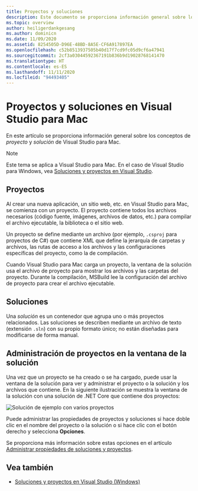```yaml
---
title: Proyectos y soluciones
description: Este documento se proporciona información general sobre los proyectos y las soluciones de Visual Studio para Mac.
ms.topic: overview
author: heiligerdankgesang
ms.author: dominicn
ms.date: 11/09/2020
ms.assetid: 8254505D-D96E-48BD-8A5E-CF6A917897EA
ms.openlocfilehash: c52b8513937505b40d17f7cd9fc05d9cf6a47941
ms.sourcegitcommit: 2cf3a03044592367191b836b9d19028768141470
ms.translationtype: HT
ms.contentlocale: es-ES
ms.lasthandoff: 11/11/2020
ms.locfileid: "94493405"
---
```

# <a name="projects-and-solutions-in-visual-studio-for-mac"></a>Proyectos y soluciones en Visual Studio para Mac

En este artículo se proporciona información general sobre los conceptos de *proyecto* y *solución* de Visual Studio para Mac.

> [!NOTE] 
> Este tema se aplica a Visual Studio para Mac. En el caso de Visual Studio para Windows, vea [Soluciones y proyectos en Visual Studio](/visualstudio/ide/solutions-and-projects-in-visual-studio).

## <a name="projects"></a>Proyectos

Al crear una nueva aplicación, un sitio web, etc. en Visual Studio para Mac, se comienza con un proyecto. El proyecto contiene todos los archivos necesarios (código fuente, imágenes, archivos de datos, etc.) para compilar el archivo ejecutable, la biblioteca o el sitio web.

Un proyecto se define mediante un archivo (por ejemplo, `.csproj` para proyectos de C#) que contiene XML que define la jerarquía de carpetas y archivos, las rutas de acceso a los archivos y las configuraciones específicas del proyecto, como la de compilación.

Cuando Visual Studio para Mac carga un proyecto, la ventana de la solución usa el archivo de proyecto para mostrar los archivos y las carpetas del proyecto. Durante la compilación, MSBuild lee la configuración del archivo de proyecto para crear el archivo ejecutable.

## <a name="solutions"></a>Soluciones

Una *solución* es un contenedor que agrupa uno o más proyectos relacionados. Las soluciones se describen mediante un archivo de texto (extensión `.sln`) con su propio formato único; no están diseñadas para modificarse de forma manual.

## <a name="managing-projects-in-the-solution-window"></a>Administración de proyectos en la ventana de la solución

Una vez que un proyecto se ha creado o se ha cargado, puede usar la ventana de la solución para ver y administrar el proyecto o la solución y los archivos que contiene. En la siguiente ilustración se muestra la ventana de la solución con una solución de .NET Core que contiene dos proyectos:

![Solución de ejemplo con varios proyectos](media/solution-example.png)

Puede administrar las propiedades de proyectos y soluciones si hace doble clic en el nombre del proyecto o la solución o si hace clic con el botón derecho y selecciona **Opciones**.

Se proporciona más información sobre estas opciones en el artículo [Administrar propiedades de soluciones y proyectos](managing-solutions-and-project-properties.md).

## <a name="see-also"></a>Vea también

- [Soluciones y proyectos en Visual Studio (Windows)](/visualstudio/ide/solutions-and-projects-in-visual-studio)
